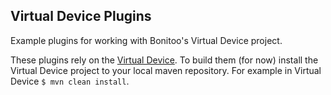 ## Virtual Device Plugins

Example plugins for working with Bonitoo's Virtual Device project.

These plugins rely on the [Virtual Device](https://github.com/bonitoo-io/virtual-device).  To build them (for now) install the Virtual Device project to your local maven repository.  For example in Virtual Device `$ mvn clean install`.

